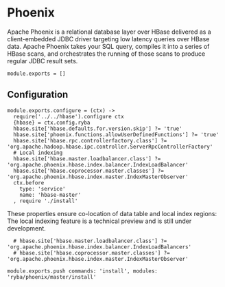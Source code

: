 
# Phoenix

Apache Phoenix is a relational database layer over HBase delivered as a client-embedded
JDBC driver targeting low latency queries over HBase data. Apache Phoenix takes
your SQL query, compiles it into a series of HBase scans, and orchestrates the
running of those scans to produce regular JDBC result sets.


    module.exports = []

## Configuration

    module.exports.configure = (ctx) ->
      require('../../hbase').configure ctx
      {hbase} = ctx.config.ryba
      hbase.site['hbase.defaults.for.version.skip'] ?= 'true'
      hbase.site['phoenix.functions.allowUserDefinedFunctions'] ?= 'true'
      hbase.site['hbase.rpc.controllerfactory.class'] ?= 'org.apache.hadoop.hbase.ipc.controller.ServerRpcControllerFactory'
      # Local indexing
      hbase.site['hbase.master.loadbalancer.class'] ?= 'org.apache.phoenix.hbase.index.balancer.IndexLoadBalancer'
      hbase.site['hbase.coprocessor.master.classes'] ?= 'org.apache.phoenix.hbase.index.master.IndexMasterObserver'
      ctx.before
        type: 'service'
        name: 'hbase-master'
      , require './install'

These properties ensure co-location of data table and local index regions:
The local indexing feature is a technical preview and is still under
development.

      # hbase.site['hbase.master.loadbalancer.class'] ?= 'org.apache.phoenix.hbase.index.balancer.IndexLoadBalancers'
      # hbase.site['hbase.coprocessor.master.classes'] ?= 'org.apache.phoenix.hbase.index.master.IndexMasterObserver'

    module.exports.push commands: 'install', modules: 'ryba/phoenix/master/install'
